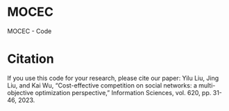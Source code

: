 # MOCEC
MOCEC - Code
# Citation
If you use this code for your research, please cite our paper:
Yilu Liu, Jing Liu, and Kai Wu, “Cost-effective competition on social networks: a multi-objective optimization perspective,” Information Sciences, vol. 620, pp. 31-46, 2023.
